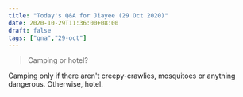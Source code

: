 ```yaml
---
title: "Today's Q&A for Jiayee (29 Oct 2020)"
date: 2020-10-29T11:36:00+08:00
draft: false
tags: ["qna","29-oct"]
---
```

> Camping or hotel?

Camping only if there aren't creepy-crawlies, mosquitoes or anything dangerous. Otherwise, hotel.
